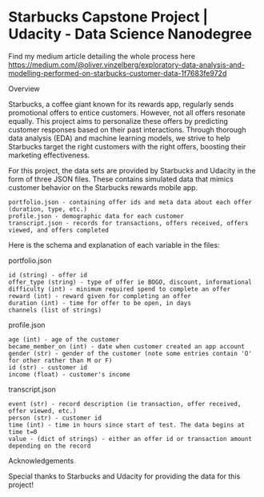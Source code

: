 # Starbucks Capstone Project | Udacity - Data Science Nanodegree
Find my medium article detailing the whole process here
https://medium.com/@oliver.vinzelberg/exploratory-data-analysis-and-modelling-performed-on-starbucks-customer-data-1f7683fe972d


Overview

Starbucks, a coffee giant known for its rewards app, regularly sends promotional offers to entice customers. However, not all offers resonate equally. This project aims to personalize these offers by predicting customer responses based on their past interactions. Through thorough data analysis (EDA) and machine learning models, we strive to help Starbucks target the right customers with the right offers, boosting their marketing effectiveness.

For this project, the data sets are provided by Starbucks and Udacity in the form of three JSON files. These contains simulated data that mimics customer behavior on the Starbucks rewards mobile app.

    portfolio.json - containing offer ids and meta data about each offer (duration, type, etc.)
    profile.json - demographic data for each customer
    transcript.json - records for transactions, offers received, offers viewed, and offers completed

Here is the schema and explanation of each variable in the files:

portfolio.json

    id (string) - offer id
    offer_type (string) - type of offer ie BOGO, discount, informational
    difficulty (int) - minimum required spend to complete an offer
    reward (int) - reward given for completing an offer
    duration (int) - time for offer to be open, in days
    channels (list of strings)

profile.json

    age (int) - age of the customer
    became_member_on (int) - date when customer created an app account
    gender (str) - gender of the customer (note some entries contain 'O' for other rather than M or F)
    id (str) - customer id
    income (float) - customer's income

transcript.json

    event (str) - record description (ie transaction, offer received, offer viewed, etc.)
    person (str) - customer id
    time (int) - time in hours since start of test. The data begins at time t=0
    value - (dict of strings) - either an offer id or transaction amount depending on the record



Acknowledgements

Special thanks to Starbucks and Udacity for providing the data for this project!
